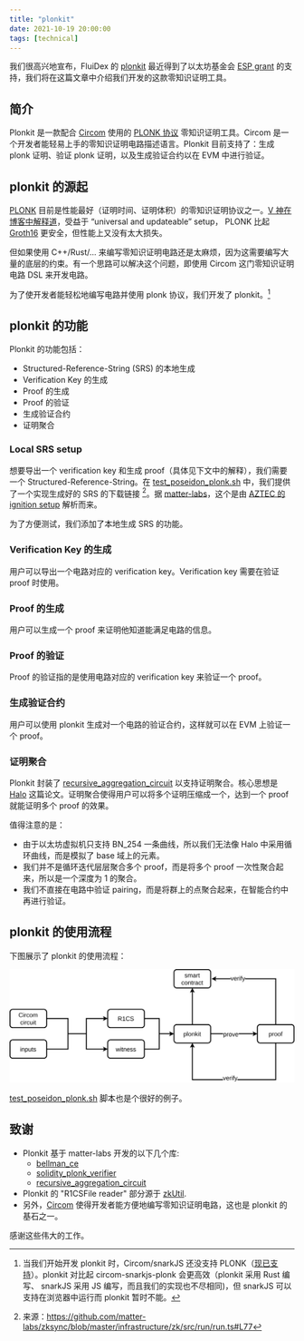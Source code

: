 ```yaml
---
title: "plonkit"
date: 2021-10-19 20:00:00
tags: [technical]
---
```


我们很高兴地宣布，FluiDex 的 [plonkit](https://github.com/fluidex/plonkit) 最近得到了以太坊基金会 [ESP grant](https://esp.ethereum.foundation/) 的支持，我们将在这篇文章中介绍我们开发的这款零知识证明工具。

## 简介
Plonkit 是一款配合 [Circom](https://github.com/iden3/circom) 使用的 [PLONK 协议](https://eprint.iacr.org/2019/953.pdf) 零知识证明工具。Circom 是一个开发者能轻易上手的零知识证明电路描述语言。Plonkit 目前支持了：生成 plonk 证明、验证 plonk 证明，以及生成验证合约以在 EVM 中进行验证。

## plonkit 的源起
[PLONK](https://eprint.iacr.org/2019/953.pdf) 目前是性能最好（证明时间、证明体积）的零知识证明协议之一。[V 神在博客中解释道](https://vitalik.ca/general/2019/09/22/plonk.html)，受益于 “universal and updateable” setup， PLONK 比起 [Groth16](https://eprint.iacr.org/2016/260.pdf) 更安全，但性能上又没有太大损失。

但如果使用 C++/Rust/… 来编写零知识证明电路还是太麻烦，因为这需要编写大量的底层的约束。有一个思路可以解决这个问题，即使用 Circom 这门零知识证明电路 DSL 来开发电路。

为了使开发者能轻松地编写电路并使用 plonk 协议，我们开发了 plonkit。[^1]

## plonkit 的功能
Plonkit 的功能包括：

+ Structured-Reference-String (SRS) 的本地生成
+ Verification Key 的生成
+ Proof 的生成
+ Proof 的验证
+ 生成验证合约
+ 证明聚合

### Local SRS setup

想要导出一个 verification key 和生成 proof（具体见下文中的解释），我们需要一个 Structured-Reference-String。在 [test\_poseidon\_plonk.sh](https://github.com/fluidex/plonkit/blob/master/test/test_poseidon_plonk.sh) 中，我们提供了一个实现生成好的 SRS 的下载链接 [^2]。据 [matter-labs](https://github.com/matter-labs/bellman/blob/f551a55d83d2ea604b2dbfe096fd9dcfdaedb189/src/kate_commitment/mod.rs#L1090)，这个是由 [AZTEC 的 ignition setup](https://medium.com/aztec-protocol/aztec-announcing-our-ignition-ceremony-757850264cfe) 解析而来。

为了方便测试，我们添加了本地生成 SRS 的功能。

### Verification Key 的生成

用户可以导出一个电路对应的 verification key。Verification key 需要在验证 proof 时使用。

### Proof 的生成

用户可以生成一个 proof 来证明他知道能满足电路的信息。

### Proof 的验证

Proof 的验证指的是使用电路对应的 verification key 来验证一个 proof。

### 生成验证合约

用户可以使用 plonkit 生成对一个电路的验证合约，这样就可以在 EVM 上验证一个 proof。

### 证明聚合

Plonkit 封装了 [recursive\_aggregation\_circuit](https://github.com/matter-labs/recursive_aggregation_circuit) 以支持证明聚合。核心思想是 [Halo](https://eprint.iacr.org/2019/1021.pdf) 这篇论文。证明聚合使得用户可以将多个证明压缩成一个，达到一个 proof 就能证明多个 proof 的效果。

值得注意的是：
+ 由于以太坊虚拟机只支持 BN_254 一条曲线，所以我们无法像 Halo 中采用循环曲线，而是模拟了 base 域上的元素。
+ 我们并不是循环迭代层层聚合多个 proof，而是将多个 proof 一次性聚合起来，所以是一个深度为 1 的聚合。
+ 我们不直接在电路中验证 pairing，而是将群上的点聚合起来，在智能合约中再进行验证。

## plonkit 的使用流程
下图展示了 plonkit 的使用流程：

![](plonkit.png)

[test\_poseidon\_plonk.sh](https://github.com/fluidex/plonkit/blob/master/test/test_poseidon_plonk.sh) 脚本也是个很好的例子。

## 致谢
+ Plonkit 基于 matter-labs 开发的以下几个库:
    * [bellman_ce](https://github.com/matter-labs/bellman)
    * [solidity\_plonk\_verifier](https://github.com/matter-labs/solidity_plonk_verifier)
    * [recursive\_aggregation\_circuit](https://github.com/matter-labs/recursive_aggregation_circuit)
+ Plonkit 的 "R1CSFile reader" 部分源于 [zkUtil](https://github.com/poma/zkutil).
+ 另外，[Circom](https://github.com/iden3/circom) 使得开发者能方便地编写零知识证明电路，这也是 plonkit 的基石之一。

感谢这些伟大的工作。

[^1]: 当我们开始开发 plonkit 时，Circom/snarkJS 还没支持 PLONK（[现已支持](https://blog.iden3.io/circom-snarkjs-plonk.html)）。plonkit 对比起 circom-snarkjs-plonk 会更高效（plonkit 采用 Rust 编写、 snarkJS 采用 JS 编写，而且我们的实现也不尽相同)，但 snarkJS 可以支持在浏览器中运行而 plonkit 暂时不能。
[^2]: 来源：https://github.com/matter-labs/zksync/blob/master/infrastructure/zk/src/run/run.ts#L77
